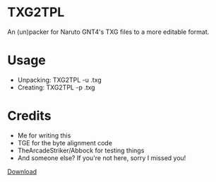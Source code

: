 # TXG2TPL
An (un)packer for Naruto GNT4's TXG files to a more editable format.

# Usage
+ Unpacking: TXG2TPL -u <TXG File>.txg
+ Creating: TXG2TPL -p <Folder Path> <Output Name>.txg

# Credits
+ Me for writing this
+ TGE for the byte alignment code
+ TheArcadeStriker/Abbock for testing things
+ And someone else? If you're not here, sorry I missed you!

[Download](/release "Download")
